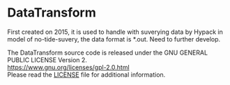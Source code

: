 # DataTransform

First created on 2015, it is used to handle with suverying data by Hypack in model of no-tide-suvery, the data format is *.out. Need to further develop.

The DataTransform source code is released under the GNU GENERAL PUBLIC LICENSE Version 2.  
https://www.gnu.org/licenses/gpl-2.0.html  
Please read the [LICENSE](LICENSE) file for additional information.
